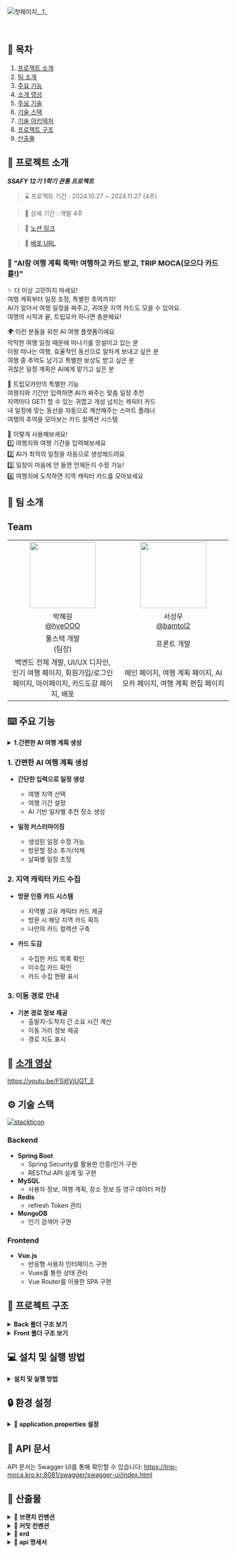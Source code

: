 ![첫페이지__1_](https://enjoy-trip-static-files.s3.ap-northeast-2.amazonaws.com/tripmoca_thumnail.png)

<br />

## 📌 목차

1. [프로젝트 소개](#-프로젝트-소개)
2. [팀 소개](#-팀-소개)
3. [주요 기능](#-주요-기능)
4. [소개 영상](#-소개-영상)
5. [주요 기술](#-주요-기술)
6. [기술 스택](#-기술-)
7. [기술 아키텍처](#-기술-아키텍처)
8. [프로젝트 구조](#-프로젝트-구조)
9. [산출물](#-산출물)
   <br />

## 🚀 프로젝트 소개

**_SSAFY 12기 1학기 관통 프로젝트_**

> ⌛ 프로젝트 기간 : 2024.10.27 ~ 2024.11.27 (4주)

> 📆 상세 기간 : 개발 4주

> 🔗 [노션 링크](https://messy-duckling-7d6.notion.site/A-Penetration-Project-1221453abf47801f86d4fe47332d69bd?source=copy_link)

> 📲 [배포 URL](https://trip-moca.netlify.app/)

### 🧳 "AI랑 여행 계획 뚝딱! 여행하고 카드 받고, TRIP MOCA(모으다 카드를!)"

✨ 더 이상 고민하지 마세요!<br />
여행 계획부터 일정 조정, 특별한 추억까지!<br />
AI가 알아서 여행 일정을 짜주고, 귀여운 지역 카드도 모을 수 있어요.<br />
여행의 시작과 끝, 트립모카 하나면 충분해요!<br />

🌍 이런 분들을 위한 AI 여행 플랫폼이에요<br />
막막한 여행 일정 때문에 떠나기를 망설이고 있는 분<br />
이왕 떠나는 여행, 효율적인 동선으로 알차게 보내고 싶은 분<br />
여행 중 추억도 남기고 특별한 보상도 받고 싶은 분<br />
귀찮은 일정 계획은 AI에게 맡기고 싶은 분<br />

🎒 트립모카만의 특별한 기능<br />
여행지와 기간만 입력하면 AI가 짜주는 맞춤 일정 추천<br />
지역마다 GET! 할 수 있는 귀엽고 개성 넘치는 캐릭터 카드<br />
내 일정에 맞는 동선을 자동으로 계산해주는 스마트 플래너<br />
여행의 추억을 모아보는 카드 컬렉션 시스템<br />

🚀 이렇게 사용해보세요!<br />
1️⃣ 여행지와 여행 기간을 입력해보세요<br />
2️⃣ AI가 최적의 일정을 자동으로 생성해드려요<br />
3️⃣ 일정이 마음에 안 들면 언제든지 수정 가능!<br />
4️⃣ 여행지에 도착하면 지역 캐릭터 카드를 모아보세요<br />

## 👥 팀 소개

## Team

<table style="text-align: center;" width="100%">
  <tr>
    <th style="text-align: center;" width="16.66%"><img src="https://cofface.netlify.app/assets/415188185-f3be0d04-1132-46c5-affb-929d97fb0b58.png" width="150" height="150"/></th>
    <th style="text-align: center;" width="16.66%"><img src="https://cofface.netlify.app/assets/C1DFE235-A57E-467C-A243-013363DDFBCC-43052-00001CFE3E2204E4.png" width="150" height="150"/></th>
  </tr>
  <tr>
    <td style="text-align: center;" width="16.66%">박혜원<br/><a href="https://github.com/hyeOOO">@hyeOOO</a></td>
    <td style="text-align: center;" width="16.66%">서성우<br/><a href="https://github.com/bamtol2">@bamtol2</a></td>
  </tr>
  <tr>
    <td style="text-align: center;" width="16.66%">풀스택 개발 </br> (팀장)</td>
    <td style="text-align: center;" width="16.66%">프론트 개발</td>
  </tr>
  <tr>
    <td style="text-align: center;" width="16.66%">백엔드 전체 개발, UI/UX 디자인, 인기 여행 페이지, 회원가입/로그인 페이지, 마이페이지, 카드도감 페이지, 배포</td>
    <td style="text-align: center;" width="16.66%">메인 페이지, 여행 계획 페이지, AI 모카 페이지, 여행 계획 편집 페이지</td>
  </tr>
</table>

## ⌨️ 주요 기능

<details>
<summary><strong>1.간편한 AI 여행 계획 생성</strong></summary>
<table style="text-align: center;" width="100%">
  <tr>
    <th style="text-align: center;" width="25%">회원가입/로그인</th>
    <th style="text-align: center;" width="25%">홈페이지 비활성화</th>
    <th style="text-align: center;" width="25%">홈페이지 활성화</th>
    <th style="text-align: center;" width="25%">홈페이지 하단</th>
  </tr>
  <tr>
    <td style="text-align: center;" width="25%"><img height="400" alt="login" src="https://cofface.netlify.app/assets/login.jpg" ></td>
    <td style="text-align: center;" width="25%"><img height="400" alt="" src="https://cofface.netlify.app/assets/home_lock.jpg"></td>
    <td style="text-align: center;" width="25%"><img height="400" alt="" src="https://cofface.netlify.app/assets/home_unlock.jpg"></td>
    <td style="text-align: center;" width="25%"><img height="400" alt="" src="https://cofface.netlify.app/assets/home_under.jpg"></td>
  </tr>
  <tr>
    <td style="text-align: center;" width="25%">문자 인증 회원가입/로그인 기능을 제공합니다.</td>
    <td style="text-align: center;" width="25%">정보가 등록되어있지 않은 사용자는 홈화면 기능이 비활성화 됩니다.</td>
    <td style="text-align: center;" width="25%">얼굴/결제 정보가 등록된 사용자만 홈화면이 활성화되며</br>방문한 카페와 횟수를 확인할 수 있습니다.</td>
    <td style="text-align: center;" width="25%">홈페이지 하단에는 얼굴 등록과 결제정보등록 버튼이 구성되어있습니다.</td>
  </tr> 
  </table>
  <table style="text-align: center;" width="100%"> 
  <tr>
    <th style="text-align: center;" width="25%">메뉴선호조사</th>
    <th style="text-align: center;" width="25%">옵션선택조사</th>    
    <th style="text-align: center;" width="25%">설정</th>
    <th style="text-align: center;" width="25%">카드설정 페이지</th>
  </tr>
  <tr>
    <td style="text-align: center;" width="25%"><img height="400" alt="" src="https://cofface.netlify.app/assets/research_menu.jpg" ></td>
    <td style="text-align: center;" width="25%"><img height="400" alt="" src="https://cofface.netlify.app/assets/research_option.jpg"></td>
    <td style="text-align: center;" width="25%"><img height="400" alt="" src="https://cofface.netlify.app/assets/setting.jpg"></td>
    <td style="text-align: center;" width="25%"><img height="400" alt="" src="https://cofface.netlify.app/assets/register_card.jpg"></td>
  </tr>
  <tr>
    <td style="text-align: center;" width="25%">처음 가입한 사용자의 경우 자신이 좋아하는 메뉴들를 선택하면 <br/> 추후 추천 알고리즘에 반영됩니다.</td>
    <td style="text-align: center;" width="25%">자신이 자주 주문하는 옵션 선택을 선택하면 추후 추천 알고리즘에 반영됩니다.</td>
    <td style="text-align: center;" width="25%">설정 페이지 입니다.</td>
    <td style="text-align: center;" width="25%">자신이 등록한 결제 카드 정보를 간략하게 확인하고 수정할 수 있습니다.</td>
  </tr>
  </table>
  <table style="text-align: center;" width="50%">
  <tr>
    <th style="text-align: center;" width="25%">얼굴등록</th>
    <th style="text-align: center;" width="25%">카드등록</th>
  </tr>
  <tr>
    <td style="text-align: center;" width="25%"><img height="400" alt="" src="https://cofface.netlify.app/assets/register_face.jpg" ></td>
    <td style="text-align: center;" width="25%"><img height="400" alt="" src="https://cofface.netlify.app/assets/register_card.jpg"></td>
  </tr>
  <tr>
    <td style="text-align: center;" width="25%">전면 카메라로 정면/좌/우/상/하 얼굴을 가이드라인에 맞게 캡쳐하여 등록할 수 있습니다.</td>
    <td style="text-align: center;" width="25%">카드번호, 유효기간, CVC, 비밀번호 앞 2자리를 통해 카드 결제 정보를 등록할 수 있습니다.</td>
  </tr> 
</table>

</details>

### 1. 간편한 AI 여행 계획 생성

- **간단한 입력으로 일정 생성**

  - 여행 지역 선택
  - 여행 기간 설정
  - AI 기반 일자별 추천 장소 생성

- **일정 커스터마이징**
  - 생성된 일정 수정 가능
  - 방문할 장소 추가/삭제
  - 날짜별 일정 조정

### 2. 지역 캐릭터 카드 수집

- **방문 인증 카드 시스템**

  - 지역별 고유 캐릭터 카드 제공
  - 방문 시 해당 지역 카드 획득
  - 나만의 카드 컬렉션 구축

- **카드 도감**
  - 수집한 카드 목록 확인
  - 미수집 카드 확인
  - 카드 수집 현황 표시

### 3. 이동 경로 안내

- **기본 경로 정보 제공**
  - 출발지-도착지 간 소요 시간 계산
  - 이동 거리 정보 제공
  - 경로 지도 표시

## 🎥 [소개 영상](https://youtu.be/FSi6VjUQT_E)

https://youtu.be/FSi6VjUQT_E

## ⚙️ 기술 스택

[![stackticon](https://firebasestorage.googleapis.com/v0/b/stackticon-81399.appspot.com/o/images%2F1741835600997?alt=media&token=045c2016-6d64-4c1d-a7ed-04fd3c6fd605)](https://github.com/msdio/stackticon)

### Backend

- **Spring Boot**
  - Spring Security를 활용한 인증/인가 구현
  - RESTful API 설계 및 구현
- **MySQL**
  - 사용자 정보, 여행 계획, 장소 정보 등 영구 데이터 저장
- **Redis**
  - refresh Token 관리
- **MongoDB**
  - 인기 검색어 구현

### Frontend

- **Vue.js**
  - 반응형 사용자 인터페이스 구현
  - Vuex를 통한 상태 관리
  - Vue Router를 이용한 SPA 구현

## 📂 프로젝트 구조

<details>
  <summary><strong>Back 폴더 구조 보기</strong></summary>
  <pre>
  </pre>
</details>
<details>
  <summary><strong>Front 폴더 구조 보기</strong></summary>
  <pre>
📦src
 ┣ 📂main
 ┃ ┣ 📂java
 ┃ ┃ ┗ 📂com
 ┃ ┃ ┃ ┗ 📂ssafy
 ┃ ┃ ┃ ┃ ┗ 📂enjoyTrip
 ┃ ┃ ┃ ┃ ┃ ┣ 📂api
 ┃ ┃ ┃ ┃ ┃ ┃ ┣ 📂attraction
 ┃ ┃ ┃ ┃ ┃ ┃ ┃ ┣ 📂controller
 ┃ ┃ ┃ ┃ ┃ ┃ ┃ ┣ 📂dto
 ┃ ┃ ┃ ┃ ┃ ┃ ┃ ┣ 📂exception
 ┃ ┃ ┃ ┃ ┃ ┃ ┃ ┣ 📂repository
 ┃ ┃ ┃ ┃ ┃ ┃ ┃ ┗ 📂service
 ┃ ┃ ┃ ┃ ┃ ┃ ┗ 📂util
 ┃ ┃ ┃ ┃ ┃ ┣ 📂domain
 ┃ ┃ ┃ ┃ ┃ ┃ ┣ 📂attraction
 ┃ ┃ ┃ ┃ ┃ ┃ ┃ ┣ 📂controller
 ┃ ┃ ┃ ┃ ┃ ┃ ┃ ┣ 📂dto
 ┃ ┃ ┃ ┃ ┃ ┃ ┃ ┣ 📂entity
 ┃ ┃ ┃ ┃ ┃ ┃ ┃ ┣ 📂mapper
 ┃ ┃ ┃ ┃ ┃ ┃ ┃ ┣ 📂repository
 ┃ ┃ ┃ ┃ ┃ ┃ ┃ ┗ 📂service
 ┃ ┃ ┃ ┃ ┃ ┃ ┣ 📂card
 ┃ ┃ ┃ ┃ ┃ ┃ ┃ ┣ 📂controller
 ┃ ┃ ┃ ┃ ┃ ┃ ┃ ┣ 📂dto
 ┃ ┃ ┃ ┃ ┃ ┃ ┃ ┣ 📂entity
 ┃ ┃ ┃ ┃ ┃ ┃ ┃ ┣ 📂mapper
 ┃ ┃ ┃ ┃ ┃ ┃ ┃ ┣ 📂repository
 ┃ ┃ ┃ ┃ ┃ ┃ ┃ ┗ 📂service
 ┃ ┃ ┃ ┃ ┃ ┃ ┣ 📂member
 ┃ ┃ ┃ ┃ ┃ ┃ ┃ ┣ 📂controller
 ┃ ┃ ┃ ┃ ┃ ┃ ┃ ┣ 📂dto
 ┃ ┃ ┃ ┃ ┃ ┃ ┃ ┣ 📂entity
 ┃ ┃ ┃ ┃ ┃ ┃ ┃ ┣ 📂exception
 ┃ ┃ ┃ ┃ ┃ ┃ ┃ ┣ 📂repository
 ┃ ┃ ┃ ┃ ┃ ┃ ┃ ┗ 📂service
 ┃ ┃ ┃ ┃ ┃ ┃ ┗ 📂plan
 ┃ ┃ ┃ ┃ ┃ ┃ ┃ ┣ 📂controller
 ┃ ┃ ┃ ┃ ┃ ┃ ┃ ┣ 📂dto
 ┃ ┃ ┃ ┃ ┃ ┃ ┃ ┃ ┣ 📂detail
 ┃ ┃ ┃ ┃ ┃ ┃ ┃ ┃ ┗ 📂plan
 ┃ ┃ ┃ ┃ ┃ ┃ ┃ ┣ 📂entity
 ┃ ┃ ┃ ┃ ┃ ┃ ┃ ┣ 📂exception
 ┃ ┃ ┃ ┃ ┃ ┃ ┃ ┣ 📂repository
 ┃ ┃ ┃ ┃ ┃ ┃ ┃ ┗ 📂service
 ┃ ┃ ┃ ┃ ┃ ┣ 📂global
 ┃ ┃ ┃ ┃ ┃ ┃ ┣ 📂annotation
 ┃ ┃ ┃ ┃ ┃ ┃ ┣ 📂config
 ┃ ┃ ┃ ┃ ┃ ┃ ┣ 📂exception
 ┃ ┃ ┃ ┃ ┃ ┃ ┗ 📂jwt
 ┃ ┃ ┃ ┃ ┃ ┗ 📜EnjoyTripApplication.java
 ┃ ┗ 📂resources
 ┃ ┃ ┣ 📂prompts
 ┃ ┃ ┗ 📜application.yml
 ┗ 📂test
 ┃ ┗ 📂java
 ┃ ┃ ┗ 📂com
 ┃ ┃ ┃ ┗ 📂ssafy
 ┃ ┃ ┃ ┃ ┗ 📂enjoyTrip
 ┃ ┃ ┃ ┃ ┃ ┗ 📜EnjoyTripApplicationTests.java
  </pre>
</details>

## 💻 설치 및 실행 방법

<details>
  <summary><strong>설치 및 실행 방법</strong></summary>

  <h3>🔹 1. 요구사항</h3>
  <ul>
    <li>JDK 11 이상</li>
    <li>MySQL 8.0</li>
    <li>Redis 6.0</li>
    <li>Node.js 14.0 이상</li>
  </ul>

  <h3>🔹 2. 백엔드 실행</h3>

  <pre><code>
# 프로젝트 클론
git clone [repository URL]

# 데이터베이스 설정
mysql -u root -p < database.sql

# Spring Boot 실행
./gradlew bootRun
  </code></pre>

  <h3>🔹 3. 프론트엔드 실행</h3>

  <pre><code>
# 의존성 설치
cd frontend
npm install

# 개발 서버 실행
npm run serve
  </code></pre>

</details>



</details>

## 🔒 환경 설정
<details>
  <summary><strong>🔧 application.properties 설정</strong></summary>

  <br/>

  `application.properties` 파일에 다음 설정이 필요합니다:

  <pre><code>
server:
  port: {port}
spring:
  datasource:
    driver-class-name: com.mysql.cj.jdbc.Driver
    username: {username}
    password: {password}
    url: {url}
    hikari:
      maximum-pool-size: 20
  redis:
    host: {host}
    port: {port}
  jpa:
    hibernate:
      ddl-auto: update
    properties:
      hibernate:
        dialect: org.hibernate.dialect.MySQLDialect
  ai:
    openai:
      api-key: {apiKey}
      chat:
        options:
          model: {model}
          temperature: {temperature}
    template:
      path: {path}
      cache: true
jwt:
  secret: {jwtKey}
  access-token-validity: 3600000  # 1시간
  refresh-token-validity: 604800000  # 7일
springdoc:
  swagger-ui:
    path: /swagger/enjoy-trip.html
  api-docs:
    path: /v3/api-docs
  </code></pre>

</details>


## 📱 API 문서

API 문서는 Swagger UI를 통해 확인할 수 있습니다: https://trip-moca.kro.kr:8081/swagger/swagger-ui/index.html

## 📜 산출물

<details>
  <summary><strong>📌 브랜치 컨벤션</strong></summary>

💡 해당 프로젝트는 Git Flow 전략을 채택했습니다.

## **- 브랜치 종류**

### 1. main branch

- 제품으로 출시 가능한 브랜치
- 배포(Release) 이력을 관리하며, 항상 배포 가능한 상태만 유지

---

### 2. develop branch

- 기능 개발 브랜치들을 병합하기 위한 브랜치
- 모든 기능이 추가되고 안정화된 후, main 브랜치로 병합
- 개발 시에는 항상 develop 브랜치를 기반으로 작업

---

### 3. feature branch

- 새로운 기능 개발 및 버그 수정 시 사용
- `develop` 브랜치에서 분기하여 개발
- 기본적으로 로컬에서 작업, 필요 시 원격 저장소에 push
- 작업 완료 후 `develop` 브랜치로 병합하고 브랜치 삭제
  **✅ 작업 순서**

1. `develop` 브랜치에서 feature 브랜치 분기
2. 기능 개발 수행
3. 개발 완료 후 `develop` 브랜치로 병합
4. feature 브랜치 삭제
5. 원격 저장소에 push (필요 시)

---

### 4. release branch

- 배포 준비를 위한 브랜치
- 배포 주기 동안 최종 점검, 버그 수정, 문서 추가 등만 수행
- 새로운 기능은 추가하지 않음
  **✅ 작업 순서**

1. `develop` 브랜치에서 release 브랜치 분기
2. 배포 준비 작업 수행
3. 준비 완료 시 `main` 브랜치에 병합 (Release 태그 부여)
4. 변경 사항을 `develop` 브랜치에도 병합

---

### 5. hotfix branch

- 배포 중인 버전에서 긴급한 버그 발생 시 사용
- `main` 브랜치에서 직접 분기하여 빠르게 수정 후 배포
  **✅ 작업 순서**

1. `main` 브랜치에서 hotfix 브랜치 분기
2. 문제 수정
3. 수정 완료 후 `main` 브랜치에 병합 및 버전 태그
4. 변경 사항을 `develop` 브랜치에도 병합
</details>

<details>
  <summary><strong>📌 커밋 컨벤션</strong></summary>

💡 커밋은 논리적으로 구분이 되고, 일관성이 유지되는 단위로 최대한 작게 쪼개서 작성합니다.

---

### 1. 메시지 타입

INIT: 프로젝트 생성

FEAT: 새로운 기능 추가

FIX: 버그 수정

DOCS: 문서 수정

STYLE: 코드 formatting, 세미콜론(;) 누락 등 (기능 변경 없음)

DESIGN: 디자인 적용 및 디자인 관련 코드 수정

REFACTOR: 코드 리팩토링

TEST: 테스트 코드, 리팩토링 테스트 코드 추가

CHORE: 빌드 업무 수정, 패키지 매니저 설정 등 변경

MINOR: 사소한 변화

---

### 2. 제목은 50글자 이내로 작성

---

### 3. 제목 + 본문(선택)으로 구성

제목만으로 설명이 부족한 경우 본문에 자세히 작성

---

### 4. 커밋 메시지는 무엇을 했는지 파악할 수 있게 작성

---

### 5. "어떻게" 보다는 "무엇"과 "왜"를 설명하기

---

### ✔️ 커밋 메시지 형식 예시
</details>

<details>
  <summary><strong>📌 erd</strong></summary>
  <img src="https://rocatrun.s3.ap-northeast-2.amazonaws.com/moca-readme/erd.png" alt="erd">
</details>

<details>
  <summary><strong>📌 api 명세서</strong></summary>
  <h3>🔹 명소</h3>
  <img src="https://rocatrun.s3.ap-northeast-2.amazonaws.com/moca-readme/api_attraction.png" alt="api명세서">
  <h3>🔹 카드</h3>
  <img src="https://rocatrun.s3.ap-northeast-2.amazonaws.com/moca-readme/api_card.png" alt="api명세서">
  <h3>🔹 코스</h3>
  <img src="https://rocatrun.s3.ap-northeast-2.amazonaws.com/moca-readme/api_course.png" alt="api명세서">
  <h3>🔹 멤버</h3>
  <img src="https://rocatrun.s3.ap-northeast-2.amazonaws.com/moca-readme/api_member.png" alt="api명세서">
  <h3>🔹 계획</h3>
  <img src="https://rocatrun.s3.ap-northeast-2.amazonaws.com/moca-readme/api_plan.png" alt="api명세서">
  <h3>🔹 기타</h3>
  <img src="https://rocatrun.s3.ap-northeast-2.amazonaws.com/moca-readme/api.png" alt="api명세서"> 
</details>
